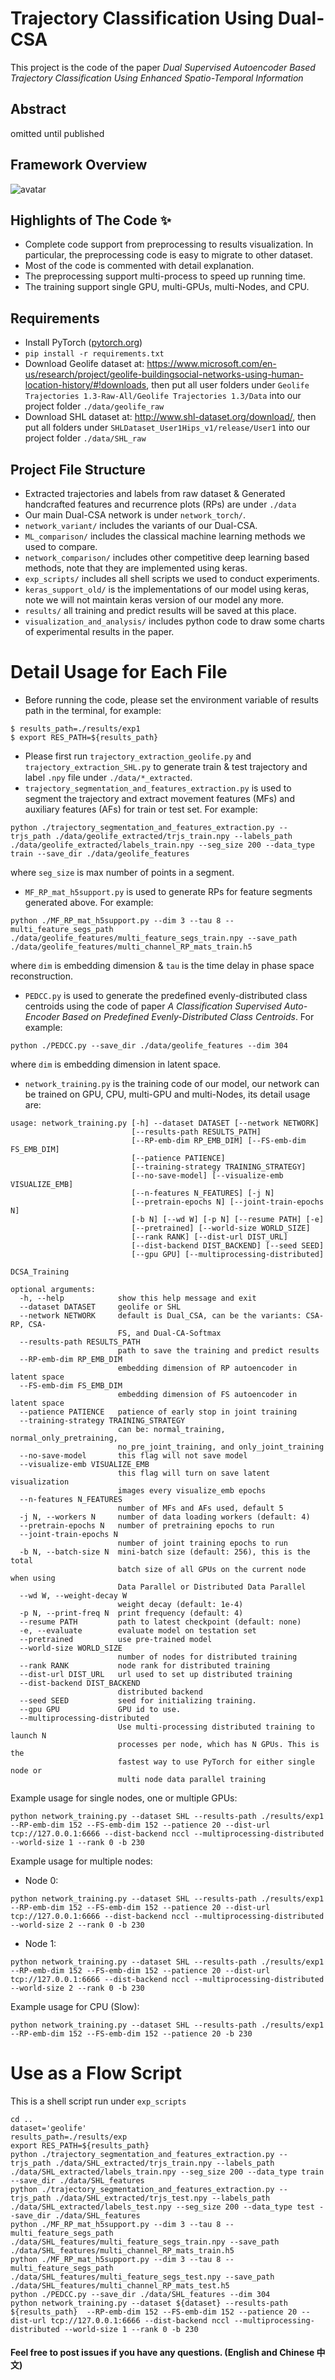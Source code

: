 # Trajectory Classification Using Dual-CSA
This project is the code of the paper _Dual Supervised Autoencoder Based Trajectory Classification Using Enhanced Spatio-Temporal Information_

## Abstract
omitted until published

## Framework Overview
![avatar](framework.png)

## Highlights of The Code ✨
- Complete code support from preprocessing to results visualization. In particular, the preprocessing code is easy to migrate to other dataset.
- Most of the code is commented with detail explanation.
- The preprocessing support multi-process to speed up running time.
- The training support single GPU, multi-GPUs, multi-Nodes, and CPU.

##  Requirements
- Install PyTorch ([pytorch.org](http://pytorch.org))
- `pip install -r requirements.txt`
- Download Geolife dataset at: https://www.microsoft.com/en-us/research/project/geolife-buildingsocial-networks-using-human-location-history/#!downloads, then put all user folders under `Geolife Trajectories 1.3-Raw-All/Geolife Trajectories 1.3/Data` into our project folder `./data/geolife_raw`
- Download SHL dataset at: http://www.shl-dataset.org/download/, then put all folders under `SHLDataset_User1Hips_v1/release/User1` into our project folder `./data/SHL_raw`

## Project File Structure
- Extracted trajectories and labels from raw dataset & Generated handcrafted features and recurrence plots (RPs) are under `./data`
- Our main Dual-CSA network is under `network_torch/`.
- `network_variant/` includes the variants of our Dual-CSA.
- `ML_comparison/` includes the classical machine learning methods we used to compare.
- `network_comparison/` includes other competitive deep learning based methods, note that they are implemented using keras.
- `exp_scripts/` includes all shell scripts we used to conduct experiments.
- `keras_support_old/` is the implementations of our model using keras, note we will not maintain keras version of our model any more.
- `results/` all training and predict results will be saved at this place.
- `visualization_and_analysis/` includes python code to draw some charts of experimental results in the paper.


# Detail Usage for Each File  
- Before running the code, please set the environment variable of results path in the terminal, for example:  
```
$ results_path=./results/exp1
$ export RES_PATH=${results_path}
```
- Please first run `trajectory_extraction_geolife.py` and `trajectory_extraction_SHL.py` to generate train & test trajectory and label `.npy` file under `./data/*_extracted`.
- `trajectory_segmentation_and_features_extraction.py` is used to segment the trajectory and extract movement features (MFs) and auxiliary features (AFs) for train or test set. For example:  
```
python ./trajectory_segmentation_and_features_extraction.py --trjs_path ./data/geolife_extracted/trjs_train.npy --labels_path ./data/geolife_extracted/labels_train.npy --seg_size 200 --data_type train --save_dir ./data/geolife_features
``` 
where `seg_size` is max number of points in a segment.
- `MF_RP_mat_h5support.py` is used to generate RPs for feature segments generated above. For example: 
 ````
 python ./MF_RP_mat_h5support.py --dim 3 --tau 8 --multi_feature_segs_path ./data/geolife_features/multi_feature_segs_train.npy --save_path ./data/geolife_features/multi_channel_RP_mats_train.h5
````
where `dim` is embedding dimension & `tau` is the time delay in phase space reconstruction.

- `PEDCC.py` is used to generate the predefined evenly-distributed class centroids using the code of paper _A Classification Supervised Auto-Encoder Based on Predefined Evenly-Distributed Class Centroids_. For example:  
```
python ./PEDCC.py --save_dir ./data/geolife_features --dim 304
```
where `dim` is embedding dimension in latent space.
- `network_training.py` is the training code of our model, our network can be trained on GPU, CPU, multi-GPU and multi-Nodes, its detail usage are:  
```
usage: network_training.py [-h] --dataset DATASET [--network NETWORK]
                           [--results-path RESULTS_PATH]
                           [--RP-emb-dim RP_EMB_DIM] [--FS-emb-dim FS_EMB_DIM]
                           [--patience PATIENCE]
                           [--training-strategy TRAINING_STRATEGY]
                           [--no-save-model] [--visualize-emb VISUALIZE_EMB]
                           [--n-features N_FEATURES] [-j N]
                           [--pretrain-epochs N] [--joint-train-epochs N]
                           [-b N] [--wd W] [-p N] [--resume PATH] [-e]
                           [--pretrained] [--world-size WORLD_SIZE]
                           [--rank RANK] [--dist-url DIST_URL]
                           [--dist-backend DIST_BACKEND] [--seed SEED]
                           [--gpu GPU] [--multiprocessing-distributed]

DCSA_Training

optional arguments:
  -h, --help            show this help message and exit
  --dataset DATASET     geolife or SHL
  --network NETWORK     default is Dual_CSA, can be the variants: CSA-RP, CSA-
                        FS, and Dual-CA-Softmax
  --results-path RESULTS_PATH
                        path to save the training and predict results
  --RP-emb-dim RP_EMB_DIM
                        embedding dimension of RP autoencoder in latent space
  --FS-emb-dim FS_EMB_DIM
                        embedding dimension of FS autoencoder in latent space
  --patience PATIENCE   patience of early stop in joint training
  --training-strategy TRAINING_STRATEGY
                        can be: normal_training, normal_only_pretraining,
                        no_pre_joint_training, and only_joint_training
  --no-save-model       this flag will not save model
  --visualize-emb VISUALIZE_EMB
                        this flag will turn on save latent visualization
                        images every visualize_emb epochs
  --n-features N_FEATURES
                        number of MFs and AFs used, default 5
  -j N, --workers N     number of data loading workers (default: 4)
  --pretrain-epochs N   number of pretraining epochs to run
  --joint-train-epochs N
                        number of joint training epochs to run
  -b N, --batch-size N  mini-batch size (default: 256), this is the total
                        batch size of all GPUs on the current node when using
                        Data Parallel or Distributed Data Parallel
  --wd W, --weight-decay W
                        weight decay (default: 1e-4)
  -p N, --print-freq N  print frequency (default: 4)
  --resume PATH         path to latest checkpoint (default: none)
  -e, --evaluate        evaluate model on testation set
  --pretrained          use pre-trained model
  --world-size WORLD_SIZE
                        number of nodes for distributed training
  --rank RANK           node rank for distributed training
  --dist-url DIST_URL   url used to set up distributed training
  --dist-backend DIST_BACKEND
                        distributed backend
  --seed SEED           seed for initializing training.
  --gpu GPU             GPU id to use.
  --multiprocessing-distributed
                        Use multi-processing distributed training to launch N
                        processes per node, which has N GPUs. This is the
                        fastest way to use PyTorch for either single node or
                        multi node data parallel training
```
 Example usage for single nodes, one or multiple GPUs:  
```
python network_training.py --dataset SHL --results-path ./results/exp1  --RP-emb-dim 152 --FS-emb-dim 152 --patience 20 --dist-url tcp://127.0.0.1:6666 --dist-backend nccl --multiprocessing-distributed --world-size 1 --rank 0 -b 230 
```
Example usage for multiple nodes: 
   - Node 0:  
   ```
python network_training.py --dataset SHL --results-path ./results/exp1  --RP-emb-dim 152 --FS-emb-dim 152 --patience 20 --dist-url tcp://127.0.0.1:6666 --dist-backend nccl --multiprocessing-distributed --world-size 2 --rank 0 -b 230
   ```  
    
   - Node 1:  
   ```
python network_training.py --dataset SHL --results-path ./results/exp1  --RP-emb-dim 152 --FS-emb-dim 152 --patience 20 --dist-url tcp://127.0.0.1:6666 --dist-backend nccl --multiprocessing-distributed --world-size 2 --rank 0 -b 230 
   ```
Example usage for CPU (Slow):
```
python network_training.py --dataset SHL --results-path ./results/exp1  --RP-emb-dim 152 --FS-emb-dim 152 --patience 20 -b 230 
```

# Use as a Flow Script
This is a shell script run under `exp_scripts`
```
cd ..
dataset='geolife'
results_path=./results/exp
export RES_PATH=${results_path}
python ./trajectory_segmentation_and_features_extraction.py --trjs_path ./data/SHL_extracted/trjs_train.npy --labels_path ./data/SHL_extracted/labels_train.npy --seg_size 200 --data_type train --save_dir ./data/SHL_features
python ./trajectory_segmentation_and_features_extraction.py --trjs_path ./data/SHL_extracted/trjs_test.npy --labels_path ./data/SHL_extracted/labels_test.npy --seg_size 200 --data_type test --save_dir ./data/SHL_features
python ./MF_RP_mat_h5support.py --dim 3 --tau 8 --multi_feature_segs_path ./data/SHL_features/multi_feature_segs_train.npy --save_path ./data/SHL_features/multi_channel_RP_mats_train.h5
python ./MF_RP_mat_h5support.py --dim 3 --tau 8 --multi_feature_segs_path ./data/SHL_features/multi_feature_segs_test.npy --save_path ./data/SHL_features/multi_channel_RP_mats_test.h5
python ./PEDCC.py --save_dir ./data/SHL_features --dim 304
python network_training.py --dataset ${dataset} --results-path ${results_path}  --RP-emb-dim 152 --FS-emb-dim 152 --patience 20 --dist-url tcp://127.0.0.1:6666 --dist-backend nccl --multiprocessing-distributed --world-size 1 --rank 0 -b 230
```
#### Feel free to post issues if you have any questions. (English and Chinese 中文)